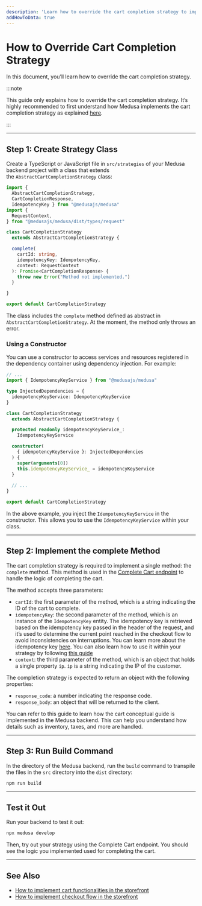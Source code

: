 ```yaml
---
description: 'Learn how to override the cart completion strategy to implement your custom cart completion strategy.'
addHowToData: true
---
```


# How to Override Cart Completion Strategy

In this document, you’ll learn how to override the cart completion strategy.

:::note

This guide only explains how to override the cart completion strategy. It’s highly recommended to first understand how Medusa implements the cart completion strategy as explained [here](../cart.md#cart-completion-process).

:::

---

## Step 1: Create Strategy Class

Create a TypeScript or JavaScript file in `src/strategies` of your Medusa backend project with a class that extends the `AbstractCartCompletionStrategy` class:

```ts title=src/strategies/cart-completion.ts
import { 
  AbstractCartCompletionStrategy,
  CartCompletionResponse,
  IdempotencyKey } from "@medusajs/medusa"
import { 
  RequestContext,
} from "@medusajs/medusa/dist/types/request"

class CartCompletionStrategy 
  extends AbstractCartCompletionStrategy {

  complete(
    cartId: string, 
    idempotencyKey: IdempotencyKey, 
    context: RequestContext
  ): Promise<CartCompletionResponse> {
    throw new Error("Method not implemented.")
  }

}

export default CartCompletionStrategy
```

The class includes the `complete` method defined as abstract in `AbstractCartCompletionStrategy`. At the moment, the method only throws an error.

### Using a Constructor

You can use a constructor to access services and resources registered in the dependency container using dependency injection. For example:

<!-- eslint-disable prefer-rest-params -->

```ts title=src/strategies/cart-completion.ts
// ...
import { IdempotencyKeyService } from "@medusajs/medusa"

type InjectedDependencies = {
  idempotencyKeyService: IdempotencyKeyService
}

class CartCompletionStrategy 
  extends AbstractCartCompletionStrategy {

  protected readonly idempotencyKeyService_: 
    IdempotencyKeyService

  constructor(
    { idempotencyKeyService }: InjectedDependencies
  ) {
    super(arguments[0])
    this.idempotencyKeyService_ = idempotencyKeyService
  }
    
  // ...
}

export default CartCompletionStrategy
```

In the above example, you inject the `IdempotencyKeyService` in the constructor. This allows you to use the `IdempotencyKeyService` within your class.

---

## Step 2: Implement the complete Method

The cart completion strategy is required to implement a single method: the `complete` method. This method is used in the [Complete Cart endpoint](https://docs.medusajs.com/api/store#carts_postcartscartcomplete) to handle the logic of completing the cart.

The method accepts three parameters:

- `cartId`: the first parameter of the method, which is a string indicating the ID of the cart to complete.
- `idempotencyKey`: the second parameter of the method, which is an instance of the `IdempotencyKey` entity. The idempotency key is retrieved based on the idempotency key passed in the header of the request, and it’s used to determine the current point reached in the checkout flow to avoid inconsistencies on interruptions. You can learn more about the idempotency key [here](../cart.md#idempotency-key). You can also learn how to use it within your strategy by following [this guide](../../../development/idempotency-key/use-service.md)
- `context`: the third parameter of the method, which is an object that holds a single property `ip`. `ip` is a string indicating the IP of the customer.

The completion strategy is expected to return an object with the following properties:

- `response_code`: a number indicating the response code.
- `response_body`: an object that will be returned to the client.

You can refer to this guide to learn how the cart conceptual guide is implemented in the Medusa backend. This can help you understand how details such as inventory, taxes, and more are handled.

---

## Step 3: Run Build Command

In the directory of the Medusa backend, run the `build` command to transpile the files in the `src` directory into the `dist` directory:

```bash npm2yarn
npm run build
```

---

## Test it Out

Run your backend to test it out:

```bash npm2yarn
npx medusa develop
```

Then, try out your strategy using the Complete Cart endpoint. You should see the logic you implemented used for completing the cart.

---

## See Also

- [How to implement cart functionalities in the storefront](../storefront/implement-cart.mdx)
- [How to implement checkout flow in the storefront](../storefront/implement-checkout-flow.mdx)

